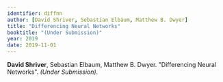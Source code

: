 ```yaml
---
identifier: diffnn
author: [David Shriver, Sebastian Elbaum, Matthew B. Dwyer]
title: "Differencing Neural Networks"
booktitle: "(Under Submission)"
year: 2019
date: 2019-11-01
---
```


**David Shriver**, Sebastian Elbaum, Matthew B. Dwyer. "Differencing Neural Networks". *(Under Submission)*.